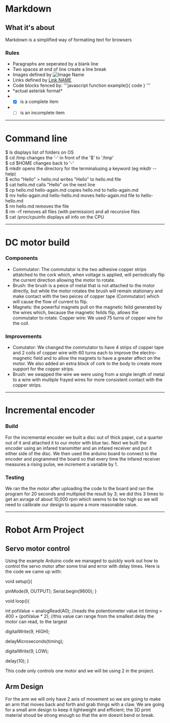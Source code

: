 # **Markdown**

## **What it's about**

Markdown is a simplified way of formatiing text for browsers

### **Rules**

* Paragraphs are seperated by a blank line
* Two spaces at end of line create a line break
* Images defined by ![Image Name](/images/filename.png)
* Links defined by [Link NAME](HTTP://LINK.COM)
* Code blocks fenced by:
'''javascript
function example(){
   code
}
'''
* \*actual asterisk format\*
* - [x] is a complete item
* - [ ] is an incomplete item

---

# **Command line**

$ ls displays list of folders on OS  
$ cd /tmp changes the '-' in front of the '$' to '/tmp'  
$ cd $HOME changes back to '-'  
$ mkdlr opens the directory for the terminalusing a keyword (eg mkdlr --help)  
$ echo "Hello" > hello.md writes "Hello" to hello.md file  
$ cat hello.md calls "Hello" on the next line  
$ cp hello.md hello-again.md copies hello.md to hello-again.md  
$ mv hello-again.md hello-hello.md moves hello-again.md file to hello-hello.md  
$ rm hello.md removes the file  
$ rm -rf removes all files (with permission) and all recursive files  
$ cat /proc/cpuinfo displays all info on the CPU  

---

# **DC motor build**

### **Components**

* Commutator: The commutator is the two adhesive copper strips attatched to the cork which, when voltage is applied, will periodically flip the current direction allowing the motor to rotate.
* Brush: the brush is a peice of metal that is not attached to the motor directly, but while the motor rotates the brush will remain stationary and make contact with the two peices of copper tape (Commutator) which will cause the flow of current to flip.
* Magnets: the powerful magnets pull on the magnetic feild generated by the wires which, because the magnetic feilds flip, allows the commutator to rotate.
Copper wire: We used 75 turns of copper wire for the coil.

### **Improvements**

* Comutator: We changed the commutator to have 4 strips of copper tape and 2 coils of copper wire with 60 turns each to improve the electro-magnetic field and to allow the magnets to have a greater affect on the motor. We also added an extra block of cork to the body to create more support for the copper strips.
* Brush: we swapped the wire we were using from a single length of metal to a wire with multiple frayed wires for more consistent contact with the copper strips.

---

# **Incremental encoder**

### **Build**

For the incremental encoder we built a disc out of thick paper, cut a quarter out of it and attached it to our motor with blue tac. Next we built the encoder using an infared transmitter and an infared receiver and put it either side of the disc.
We then used the arduino board to connect to the encoder and pogrammed the board so that every time the infared receiver measures a rising pulse, we increment a variable by 1.

### **Testing**

We ran the the motor after uploading the code to the board and ran the program for 20 seconds and multipied the result by 3; we did this 3 times to get an avrage of about 10,000 rpm which seems to be too high so we will need to calibrate our design to aquire a more reasonable value.

---

# **Robot Arm Project**

## **Servo motor control**

Using the example Arduino code we managed to quickly work out how to control the servo motor after some trial and error with delay times. Here is the code we came up with:

void setup(){
  
  pinMode(9, OUTPUT);
  Serial.begin(9600);
}

void loop(){
 
 int potValue = analogRead(A0); //reads the potentiometer value
 int timing = 400 + (potValue * 2); //this value can range from the smallest delay the motor can read, to the largest

 digitalWrite(9, HIGH);
 
 delayMicroseconds(timing);
 
 digitalWrite(9, LOW);
 

 delay(10);
}

This code only controls one motor and we will be using 2 in the project.

## **Arm Design**

For the arm we will only have 2 axis of movement so we are going to make an arm that moves back and forth and grab things with a claw. We are going for a small arm design to keep it lightweight and efficient; the 3D print material shoud be strong enough so that the arm doesnt bend or break.
